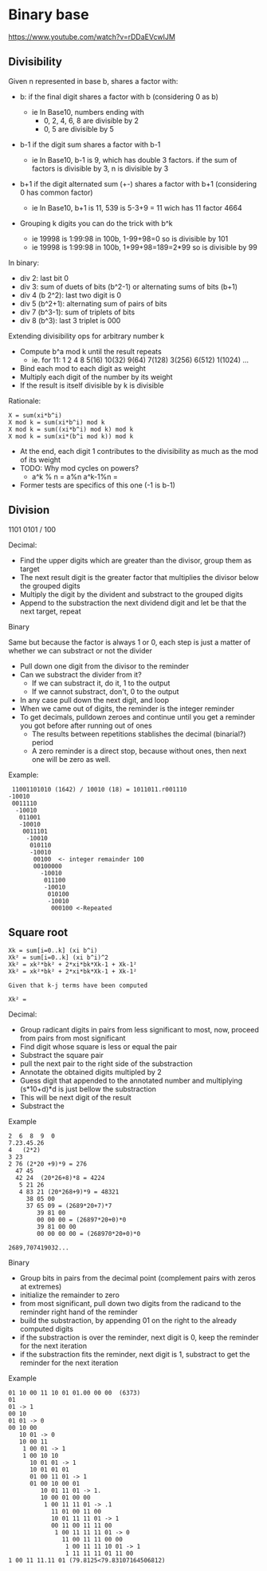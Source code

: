# Binary base

https://www.youtube.com/watch?v=rDDaEVcwIJM

## Divisibility

Given n represented in base b, shares a factor with:

- b: if the final digit shares a factor with b (considering 0 as b)
	- ie In Base10, numbers ending with 
		- 0, 2, 4, 6, 8 are divisible by 2
		- 0, 5 are divisible by 5
- b-1 if the digit sum shares a factor with b-1
	- ie In Base10, b-1 is 9, which has double 3 factors. if the sum of factors is divisible by 3, n is divisible by 3
- b+1 if the digit alternated sum (+-) shares a factor with b+1 (considering 0 has common factor)
	- ie In Base10, b+1 is 11, 539 is 5-3+9 = 11 wich has 11 factor 4664

- Grouping k digits you can do the trick with b^k
	- ie 19998 is 1:99:98 in 100b, 1-99+98=0 so is divisible by 101
	- ie 19998 is 1:99:98 in 100b, 1+99+98=189=2*99 so is divisible by 99

In binary:

- div 2: last bit 0
- div 3: sum of duets of bits (b^2-1)  or alternating sums of bits (b+1)
- div 4 (b 2^2): last two digit is 0
- div 5 (b^2+1): alternating sum of pairs of bits
- div 7 (b^3-1): sum of triplets of bits 
- div 8 (b^3): last 3 triplet is 000

Extending divisibility ops for arbitrary number k

- Compute  b^a mod k until the result repeats
	- ie. for 11: 1 2 4 8 5(16) 10(32) 9(64) 7(128) 3(256) 6(512) 1(1024) ...
- Bind each mod to each digit as weight
- Multiply each digit of the number by its weight
- If the result is itself divisible by k is divisible

Rationale:

	X = sum(xi*b^i)
	X mod k = sum(xi*b^i) mod k
	X mod k = sum((xi*b^i) mod k) mod k
	X mod k = sum(xi*(b^i mod k)) mod k

- At the end, each digit 1 contributes to the divisibility as much as the mod of its weight
- TODO: Why mod cycles on powers?
	- a^k % n = a%n a^k-1%n = 
- Former tests are specifics of this one (-1 is b-1)



## Division

1101 0101 / 100


Decimal:

- Find the upper digits which are greater than the divisor, group them as target
- The next result digit is the greater factor that multiplies the divisor below the grouped digits
- Multiply the digit by the divident and substract to the grouped digits
- Append to the substraction the next dividend digit and let be that the next target, repeat

Binary

Same but because the factor is always 1 or 0,
each step is just a matter of whether we can substract or not the divider

- Pull down one digit from the divisor to the reminder
- Can we substract the divider from it?
	- If we can substract it, do it, 1 to the output
	- If we cannot substract, don't, 0 to the output
- In any case pull down the next digit, and loop
- When we came out of digits, the reminder is the integer reminder
- To get decimals, pulldown zeroes and continue until you get a reminder you got before after running out of ones
	- The results between repetitions stablishes the decimal (binarial?) period
	- A zero reminder is a direct stop, because without ones, then next one will be zero as well.

Example:

	 11001101010 (1642) / 10010 (18) = 1011011.r001110
	-10010
	 0011110
	  -10010
	   011001
	   -10010
	    0011101
	     -10010
	      010110
	      -10010
	       00100  <- integer remainder 100
	       00100000
	         -10010
	          011100
	          -10010
	           010100
	           -10010
	            000100 <-Repeated

## Square root

	Xk = sum[i=0..k] (xi b^i)
	Xk² = sum[i=0..k] (xi b^i)^2
	Xk² = xk²*bk² + 2*xi*bk*Xk-1 + Xk-1²
	Xk² = xk²*bk² + 2*xi*bk*Xk-1 + Xk-1²

	Given that k-j terms have been computed

	Xk² = 
	

Decimal:

- Group radicant digits in pairs from less significant to most, now, proceed from pairs from most significant
- Find digit whose square is less or equal the pair
- Substract the square pair
- pull the next pair to the right side of the substraction
- Annotate the obtained digits multipled by 2
- Guess digit that appended to the annotated number and multiplying (s*10+d)*d is just bellow the substraction
- This will be next digit of the result
- Substract the

Example

	2  6  8  9  0
	7.23.45.26
	4   (2*2)
	3 23
	2 76 (2*20 +9)*9 = 276
	  47 45
	  42 24  (20*26+8)*8 = 4224
	   5 21 26
	   4 83 21 (20*268+9)*9 = 48321
	     38 05 00
		 37 65 09 = (2689*20+7)*7
	        39 81 00
            00 00 00 = (26897*20+0)*0
			39 81 00 00
            00 00 00 00 = (268970*20+0)*0

	2689,707419032...

Binary

- Group bits in pairs from the decimal point (complement pairs with zeros at extremes)
- initialize the remainder to zero
- from most significant, pull down two digits from the radicand to the reminder right hand of the reminder
- build the substraction, by appending 01 on the right to the already computed digits
- if the substraction is over the reminder, next digit is 0, keep the reminder for the next iteration
- if the substraction fits the reminder, next digit is 1, substract to get the reminder for the next iteration

Example

	01 10 00 11 10 01 01.00 00 00  (6373)
	01
	01 -> 1
	00 10
	01 01 -> 0
	00 10 00
	   10 01 -> 0
	   10 00 11
		1 00 01 -> 1
		1 00 10 10
		  10 01 01 -> 1
		  10 01 01 01
		  01 00 11 01 -> 1
		  01 00 10 00 01
			 10 01 11 01 -> 1.
			 10 00 01 00 00
			  1 00 11 11 01 -> .1
				11 01 00 11 00
				10 01 11 11 01 -> 1
				00 11 00 11 11 00
				 1 00 11 11 11 01 -> 0
				   11 00 11 11 00 00
					1 00 11 11 10 01 -> 1
					1 11 11 11 01 11 00
	1 00 11 11.11 01 (79.8125<79.83107164506812)



